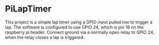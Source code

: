 # PiLapTimer

This project is a simple lap timer using a GPIO input pulled low to trigger a lap. The software is configured to use GPIO 24, which is pin 18 on the raspberry pi header. Connect ground via a normally open relay to GPIO 24, when the relay closes a lap is triggered.


